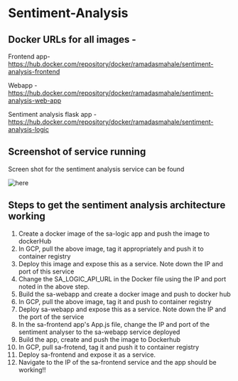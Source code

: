# Sentiment-Analysis

## Docker URLs for all images -

Frontend app- https://hub.docker.com/repository/docker/ramadasmahale/sentiment-analysis-frontend

Webapp  - https://hub.docker.com/repository/docker/ramadasmahale/sentiment-analysis-web-app

Sentiment analysis flask app - https://hub.docker.com/repository/docker/ramadasmahale/sentiment-analysis-logic

## Screenshot of service running

Screen shot for the sentiment analysis service can be found

![here](https://user-images.githubusercontent.com/90668825/137356967-d9afc98a-e64d-4cc5-b9bc-2b70325c56da.png)

## Steps to get the sentiment analysis architecture working

1. Create a docker image of the sa-logic app and push the image to dockerHub
2. In GCP, pull the above image, tag it appropriately and push it to container registry
3. Deploy this image and expose this as a service. Note down the IP and port of this service
4. Change the SA_LOGIC_API_URL in the Docker file using the IP and port noted in the above step.
5. Build the sa-webapp and create a docker image and push to docker hub
6. In GCP, pull the above image, tag it and push to container registry
7. Deploy sa-webapp and expose this as a service. Note down the IP and the port of the service
8. In the sa-frontend app's App.js file, change the IP and port of the sentiment analyser to the sa-webapp service deployed
9. Build the app, create and push the image to Dockerhub
10. In GCP, pull sa-frotend, tag it and push it to container registry 
11. Deploy sa-frontend and expose it as a service.
12. Navigate to the IP of the sa-frontend service and the app should be working!!

